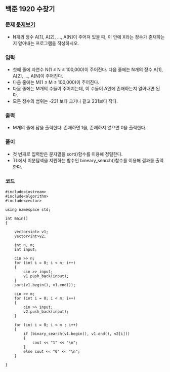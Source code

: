 ## 백준 1920 수찾기

### 문제 [문제보기](https://www.acmicpc.net/problem/1920)
- N개의 정수 A[1], A[2], …, A[N]이 주어져 있을 때, 이 안에 X라는 정수가 존재하는지 알아내는 프로그램을 작성하시오.

### 입력
- 첫째 줄에 자연수 N(1 ≤ N ≤ 100,000)이 주어진다. 다음 줄에는 N개의 정수 A[1], A[2], …, A[N]이 주어진다. 
 - 다음 줄에는 M(1 ≤ M ≤ 100,000)이 주어진다. 
 - 다음 줄에는 M개의 수들이 주어지는데, 이 수들이 A안에 존재하는지 알아내면 된다. 
 - 모든 정수의 범위는 -231 보다 크거나 같고 231보다 작다.
 
### 출력
 - M개의 줄에 답을 출력한다. 존재하면 1을, 존재하지 않으면 0을 출력한다.

### 풀이
 -  첫 번째로 입력받은 문자열을 sort()함수를 이용해 정렬한다.
 -  TL에서 이분탐색을 지원하는 함수인 bineary_search()함수를 이용해 결과를 출력한다. 

### 코드
```
#include<iostream>
#include<algorithm>
#include<vector>

using namespace std;

int main()
{

	vector<int> v1;
	vector<int>v2;

	int n, m;
	int input;

	cin >> n;
	for (int i = 0; i < n; i++)
	{
		cin >> input;
		v1.push_back(input);
	}
	sort(v1.begin(), v1.end());
	
	cin >> m;
	for (int i = 0; i < m; i++)
	{
		cin >> input;
		v2.push_back(input);
	}

	for (int i = 0; i < m ; i++) 
	{
		if (binary_search(v1.begin(), v1.end(), v2[i]))
		{
			cout << "1" << "\n";
		}
		else cout << "0" << "\n";
	}
	
}

```
